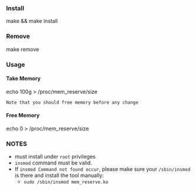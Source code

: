 ### Install
make && make install

### Remove
make remove

### Usage

#### Take Memory
echo 100g > /proc/mem_reserve/size

``` Note that you should free memory before any change ```

#### Free Memory
echo 0 > /proc/mem_reserve/size

### NOTES

- must install under `root` privileges
- `insmod` command must be valid. 
- If `insmod Command not found occur`, please make sure your `/sbin/insmod` is there and install the tool manually:
  - `sudo /sbin/insmod mem_reserve.ko`
